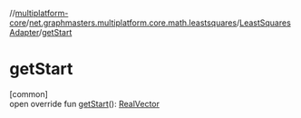 //[multiplatform-core](../../../index.md)/[net.graphmasters.multiplatform.core.math.leastsquares](../index.md)/[LeastSquaresAdapter](index.md)/[getStart](get-start.md)

# getStart

[common]\
open override fun [getStart](get-start.md)(): [RealVector](../../net.graphmasters.multiplatform.core.math.linear/-real-vector/index.md)
